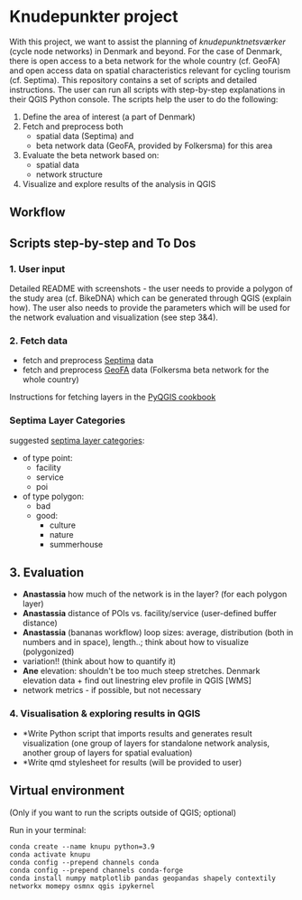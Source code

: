 # Knudepunkter project

With this project, we want to assist the planning of *knudepunktnetsværker* (cycle node networks) in Denmark and beyond. For the case of Denmark, there is open access to a beta network for the whole country (cf. GeoFA) and open access data on spatial characteristics relevant for cycling tourism (cf. Septima). This repository contains a set of scripts and detailed instructions. The user can run all scripts with step-by-step explanations in their QGIS Python console. The scripts help the user to do the following:

1. Define the area of interest (a part of Denmark)
2. Fetch and preprocess both 
    - spatial data (Septima) and 
    - beta network data (GeoFA, provided by Folkersma) for this area
3. Evaluate the beta network based on:
    - spatial data
    - network structure
4. Visualize and explore results of the analysis in QGIS

## Workflow

## Scripts step-by-step and To Dos

### 1. User input

Detailed README with screenshots - the user needs to provide a polygon of the study area (cf. BikeDNA) which can be generated through QGIS (explain how). The user also needs to provide the parameters which will be used for the network evaluation and visualization (see step 3&4).

### 2. Fetch data

* fetch and preprocess [Septima](https://septima.dk/rida-web/) data
* fetch and preprocess [GeoFA](https://www.geodanmark.dk/home/vejledninger/geofa/hent-geofa/) data (Folkersma beta network for the whole country)

Instructions for fetching layers in the [PyQGIS cookbook](https://docs.qgis.org/testing/en/docs/pyqgis_developer_cookbook/loadlayer.html)

### Septima Layer Categories

suggested [septima layer categories](https://docs.google.com/spreadsheets/d/19oPiRxOglcvQkEgUipIW7I29kDV0PbKkuJzRGNrAy38/edit?usp=sharing):
* of type point:
    - facility
    - service
    - poi
* of type polygon:
    - bad
    - good:
        - culture
        - nature
        - summerhouse

## 3. Evaluation

* **Anastassia** how much of the network is in the layer? (for each polygon layer)
* **Anastassia** distance of POIs vs. facility/service (user-defined buffer distance)
* **Anastassia** (bananas workflow) loop sizes: average, distribution (both in numbers and in space), length..; think about how to visualize (polygonized)
* variation!! (think about how to quantify it)
* **Ane** elevation: shouldn't be too much steep stretches. Denmark elevation data + find out linestring elev profile in QGIS [WMS]
* network metrics - if possible, but not necessary

### 4. Visualisation & exploring results in QGIS

* *Write Python script that imports results and generates result visualization (one group of layers for standalone network analysis, another group of layers for spatial evaluation)
* *Write qmd stylesheet for results (will be provided to user)

## Virtual environment

(Only if you want to run the scripts outside of QGIS; optional)

Run in your terminal:
```
conda create --name knupu python=3.9
conda activate knupu
conda config --prepend channels conda
conda config --prepend channels conda-forge
conda install numpy matplotlib pandas geopandas shapely contextily networkx momepy osmnx qgis ipykernel
```